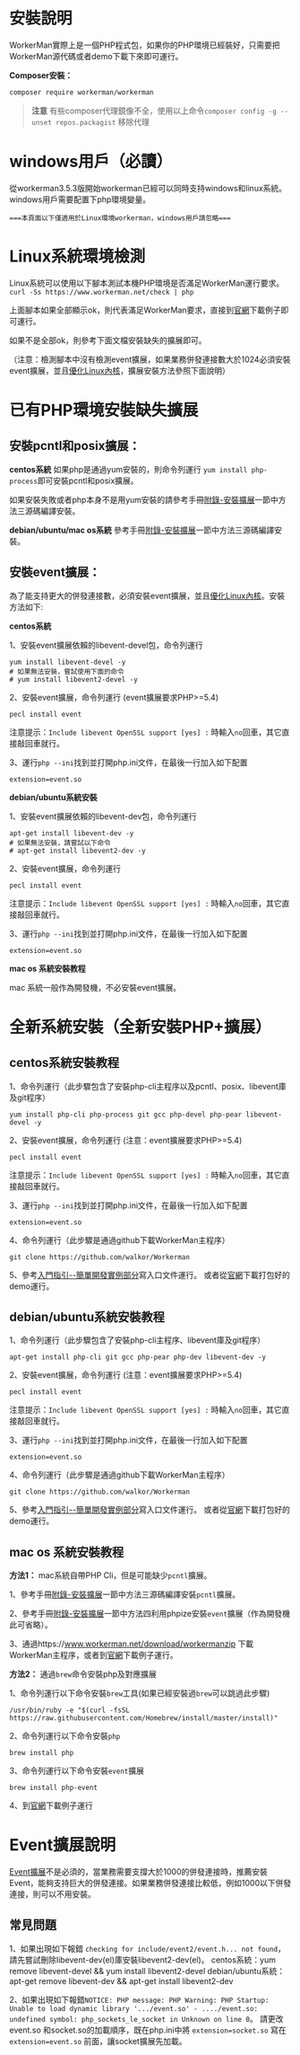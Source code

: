 # 安裝說明
WorkerMan實際上是一個PHP程式包，如果你的PHP環境已經裝好，只需要把WorkerMan源代碼或者demo下載下來即可運行。

**Composer安裝：**
```sh
composer require workerman/workerman
```

> **注意**
> 有些composer代理鏡像不全，使用以上命令`composer config -g --unset repos.packagist` 移除代理

# windows用戶（必讀）

從workerman3.5.3版開始workerman已經可以同時支持windows和linux系統。
windows用戶需要配置下php環境變量。

 ` ===本頁面以下僅適用於Linux環境workerman，windows用戶請忽略=== `

# Linux系統環境檢測
Linux系統可以使用以下腳本測試本機PHP環境是否滿足WorkerMan運行要求。
 `curl -Ss https://www.workerman.net/check | php`

上面腳本如果全部顯示ok，則代表滿足WorkerMan要求，直接到[官網](https://www.workerman.net/)下載例子即可運行。

如果不是全部ok，則參考下面文檔安裝缺失的擴展即可。

（注意：檢測腳本中沒有檢測event擴展，如果業務併發連接數大於1024必須安裝event擴展，並且[優化Linux內核](../appendices/kernel-optimization.md)，擴展安裝方法參照下面說明）

# 已有PHP環境安裝缺失擴展

## 安裝pcntl和posix擴展：

**centos系統**
如果php是通過yum安裝的，則命令列運行 ```yum install php-process```即可安裝pcntl和posix擴展。

如果安裝失敗或者php本身不是用yum安裝的請參考手冊[附錄-安裝擴展](../appendices/install-extension.md)一節中方法三源碼編譯安裝。

**debian/ubuntu/mac os系統**
參考手冊[附錄-安裝擴展](../appendices/install-extension.md)一節中方法三源碼編譯安裝。


## 安裝event擴展：
為了能支持更大的併發連接數，必須安裝event擴展，並且[優化Linux內核](../appendices/kernel-optimization.md)。安裝方法如下:

**centos系統**

1、安裝event擴展依賴的libevent-devel包，命令列運行
```shell
yum install libevent-devel -y
# 如果無法安裝，嘗試使用下面的命令
# yum install libevent2-devel -y
```

2、安裝event擴展，命令列運行
(event擴展要求PHP>=5.4)
```shell
pecl install event
```
注意提示：```Include libevent OpenSSL support [yes] :``` 時輸入```no```回車，其它直接敲回車就行。

3、運行```php --ini```找到並打開php.ini文件，在最後一行加入如下配置
```shell
extension=event.so
```

**debian/ubuntu系統安裝**

1、安裝event擴展依賴的libevent-dev包，命令列運行
```shell
apt-get install libevent-dev -y
# 如果無法安裝，請嘗試以下命令
# apt-get install libevent2-dev -y
```

2、安裝event擴展，命令列運行
```shell
pecl install event
```
注意提示：```Include libevent OpenSSL support [yes] :``` 時輸入```no```回車，其它直接敲回車就行。

3、運行```php --ini```找到並打開php.ini文件，在最後一行加入如下配置
```shell
extension=event.so
```

**mac os 系統安裝教程**

mac 系統一般作為開發機，不必安裝event擴展。

# 全新系統安裝（全新安裝PHP+擴展）

## centos系統安裝教程

1、命令列運行（此步驟包含了安裝php-cli主程序以及pcntl、posix、libevent庫及git程序）
```shell
yum install php-cli php-process git gcc php-devel php-pear libevent-devel -y
```

2、安裝event擴展，命令列運行
(注意：event擴展要求PHP>=5.4)
```shell
pecl install event
```
注意提示：```Include libevent OpenSSL support [yes] :``` 時輸入```no```回車，其它直接敲回車就行。

3、運行```php --ini```找到並打開php.ini文件，在最後一行加入如下配置
```shell
extension=event.so
```

4、命令列運行（此步驟是通過github下載WorkerMan主程序）
```shell
git clone https://github.com/walkor/Workerman
```

5、參考[入門指引--簡單開發實例部分](../getting-started/simple-example.md)寫入口文件運行。
或者從[官網](https://www.workerman.net/)下載打包好的demo運行。


## debian/ubuntu系統安裝教程

1、命令列運行（此步驟包含了安裝php-cli主程序、libevent庫及git程序）
```shell
apt-get install php-cli git gcc php-pear php-dev libevent-dev -y
```

2、安裝event擴展，命令列運行
(注意：event擴展要求PHP>=5.4)
```shell
pecl install event
```
注意提示：```Include libevent OpenSSL support [yes] :``` 時輸入```no```回車，其它直接敲回車就行。

3、運行```php --ini```找到並打開php.ini文件，在最後一行加入如下配置
```shell
extension=event.so
```

4、命令列運行（此步驟是通過github下載WorkerMan主程序）
```shell
git clone https://github.com/walkor/Workerman
```

5、參考[入門指引--簡單開發實例部分](../getting-started/simple-example.md)寫入口文件運行。
或者從[官網](https://www.workerman.net/)下載打包好的demo運行。

## mac os 系統安裝教程
**方法1：** mac系統自帶PHP Cli，但是可能缺少```pcntl```擴展。

1、參考手冊[附錄-安裝擴展](../appendices/install-extension.md)一節中方法三源碼編譯安裝```pcntl```擴展。

2、參考手冊[附錄-安裝擴展](../appendices/install-extension.md)一節中方法四利用phpize安裝```event```擴展（作為開發機此可省略）。

3、通過https://www.workerman.net/download/workermanzip 下載WorkerMan主程序，或者到[官網](https://www.workerman.net/)下載例子運行。

**方法2：** 通過```brew```命令安裝php及對應擴展

1、命令列運行以下命令安裝```brew```工具(如果已經安裝過```brew```可以跳過此步驟)
```shell
/usr/bin/ruby -e "$(curl -fsSL https://raw.githubusercontent.com/Homebrew/install/master/install)"
```

2、命令列運行以下命令安裝```php```
```shell
brew install php
```

3、命令列運行以下命令安裝```event```擴展
```shell
brew install php-event    
```

4、到[官網](https://www.workerman.net/)下載例子運行


# Event擴展說明
[Event擴展](https://php.net/manual/zh/book.event.php)不是必須的，當業務需要支撐大於1000的併發連接時，推薦安裝Event，能夠支持巨大的併發連接。如果業務併發連接比較低，例如1000以下併發連接，則可以不用安裝。

## 常見問題
1、如果出現如下報錯 `checking for include/event2/event.h... not found`，請先嘗試刪除libevent-dev(el)庫安裝libevent2-dev(el)。
centos系統：yum remove libevent-devel && yum install libevent2-devel
debian/ubuntu系統：apt-get remove libevent-dev && apt-get install libevent2-dev

2、如果出現如下報錯`NOTICE: PHP message: PHP Warning: PHP Startup: Unable to load dynamic library '.../event.so' - ..../event.so: undefined symbol: php_sockets_le_socket in Unknown on line 0`。
請更改event.so 和socket.so的加載順序，既在php.ini中將 `extension=socket.so` 寫在 `extension=event.so` 前面，讓socket擴展先加載。
